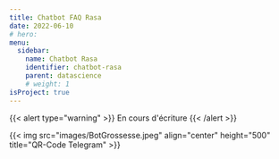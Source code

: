 ```yaml
---
title: Chatbot FAQ Rasa
date: 2022-06-10
# hero: 
menu:
  sidebar:
    name: Chatbot Rasa
    identifier: chatbot-rasa
    parent: datascience
    # weight: 1
isProject: true
---
```


{{< alert type="warning" >}} En cours d'écriture {{< /alert >}}


{{< img src="images/BotGrossesse.jpeg" align="center" height="500" title="QR-Code Telegram" >}}
